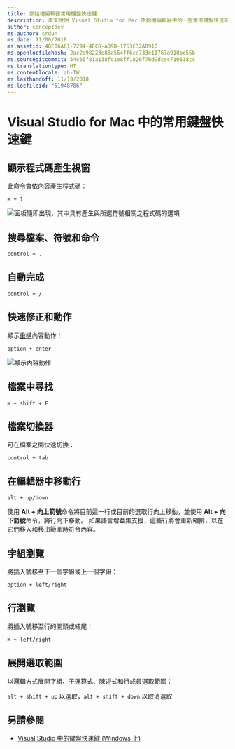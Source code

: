```yaml
---
title: 原始檔編輯器常用鍵盤快速鍵
description: 本文說明 Visual Studio for Mac 原始檔編輯器中的一些常用鍵盤快速鍵
author: conceptdev
ms.author: crdun
ms.date: 11/06/2018
ms.assetid: 48E06A61-7294-4EC8-A09D-1763C32AD910
ms.openlocfilehash: 2ac2a98223e86a564ff6ce733e11767a918bc55b
ms.sourcegitcommit: 54c65f81a138fc1e8ff1826f7bd9dcec710618cc
ms.translationtype: HT
ms.contentlocale: zh-TW
ms.lasthandoff: 11/19/2018
ms.locfileid: "51948786"
---
```

# <a name="common-keyboard-shortcuts-in-visual-studio-for-mac"></a>Visual Studio for Mac 中的常用鍵盤快速鍵

## <a name="show-code-generation-window"></a>顯示程式碼產生視窗

此命令會依內容產生程式碼：

`⌘ + 1`

![面板隨即出現，其中具有產生與所選符號相關之程式碼的選項](media/keyboard-shortcuts-image8.png)

## <a name="search-files-symbols-and-commands"></a>搜尋檔案、符號和命令

`control + .`

## <a name="autocomplete"></a>自動完成

`control + /`

## <a name="quick-fixes-and-actions"></a>快速修正和動作

顯示[重構](refactoring.md)內容動作：

`option + enter`

![顯示內容動作](media/keyboard-shortcuts-image9.png)

## <a name="find-in-files"></a>檔案中尋找

`⌘ + shift + F`

## <a name="file-switcher"></a>檔案切換器

可在檔案之間快速切換：

`control + tab`

## <a name="move-lines-around-in-editor"></a>在編輯器中移動行

`alt + up/down`

使用 **Alt + 向上箭號**命令將目前這一行或目前的選取行向上移動，並使用 **Alt + 向下箭號**命令，將行向下移動。 如果語言增益集支援，這些行將會重新縮排，以在它們移入和移出範圍時符合內容。

## <a name="word-navigation"></a>字組瀏覽

將插入號移至下一個字組或上一個字組：

`option + left/right`

## <a name="line-navigation"></a>行瀏覽

將插入號移至行的開頭或結尾：

`⌘ + left/right`

## <a name="expands-the-selection"></a>展開選取範圍

以邏輯方式展開字組、子運算式、陳述式和行成員選取範圍：

`alt + shift + up` 以選取，`alt + shift + down` 以取消選取

## <a name="see-also"></a>另請參閱

- [Visual Studio 中的鍵盤快速鍵 (Windows 上)](/visualstudio/ide/tips-and-tricks-for-visual-studio)
